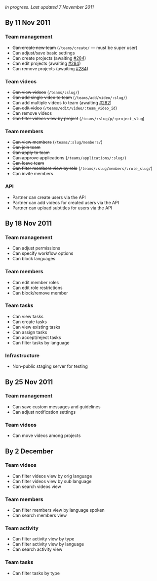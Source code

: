 _In progress. Last updated 7 November 2011_

## By 11 Nov 2011

### Team management
- ~~Can create new team~~ (`/teams/create/` — must be super user)
- Can adjust/save basic settings
- Can create projects (awaiting [#284][284])
- Can edit projects (awaiting [#284][284])
- Can remove projects (awaiting [#284][284])

### Team videos
- ~~Can view videos~~ (`/teams/:slug/`)
- ~~Can add single video to team~~ (`/teams/add/video/:slug/`)
- Can add multiple videos to team (awaiting [#282][282])
- ~~Can edit video~~ (`/teams/edit/video/:team_video_id`)
- Can remove videos
- ~~Can filter videos view by project~~ (`/teams/:slug/p/:project_slug`)

### Team members
- ~~Can view members~~ (`/teams/:slug/members/`)
- ~~Can join team~~
- ~~Can apply to team~~
- ~~Can approve applications~~ (`/teams/applications/:slug/`)
- ~~Can leave team~~ 
- ~~Can filter members view by role~~ (`/teams/:slug/members/:role_slug/`)
- Can invite members

### API
- Partner can create users via the API
- Partner can add videos for created users via the API
- Partner can upload subtitles for users via the API

## By 18 Nov 2011

### Team management
- Can adjust permissions
- Can specify workflow options
- Can block languages

### Team members
- Can edit member roles
- Can edit role restrictions
- Can block/remove member

### Team tasks
- Can view tasks
- Can create tasks
- Can view existing tasks
- Can assign tasks
- Can accept/reject tasks
- Can filter tasks by language

### Infrastructure
- Non-public staging server for testing

## By 25 Nov 2011

### Team management
- Can save custom messages and guidelines
- Can adjust notification settings

### Team videos
- Can move videos among projects

## By 2 December

### Team videos
- Can filter videos view by orig language
- Can filter videos view by sub language
- Can search videos view

### Team members
- Can filter members view by language spoken
- Can search members view

### Team activity
- Can filter activity view by type
- Can filter activity view by language
- Can search activity view

### Team tasks
- Can filter tasks by type


[282]: https://unisubs.sifterapp.com/projects/12298/issues/469162/comments
[284]: https://unisubs.sifterapp.com/projects/12298/issues/470739/comments